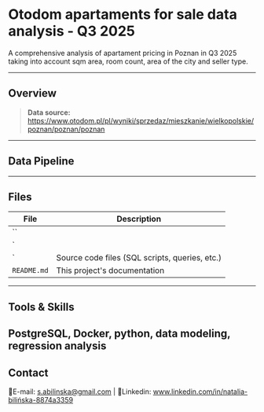 

# Otodom apartaments for sale data analysis - Q3 2025

A comprehensive analysis of apartament pricing in Poznan in Q3 2025 taking into account sqm area, room count, area of the city and seller type. 

---

## Overview





> **Data source:** https://www.otodom.pl/pl/wyniki/sprzedaz/mieszkanie/wielkopolskie/poznan/poznan/poznan

---

## Data Pipeline



---

## Files

| File                  | Description                                         |
|-----------------------|-----------------------------------------------------|
| ``|    |
| `     |             |
| `         | Source code files (SQL scripts, queries, etc.)      |
| `README.md`           | This project's documentation                        |

---


## Tools & Skills

PostgreSQL, Docker, python, data modeling, regression analysis
---

## Contact

📧E-mail:  s.abilinska@gmail.com | 💼Linkedin: www.linkedin.com/in/natalia-bilińska-8874a3359
